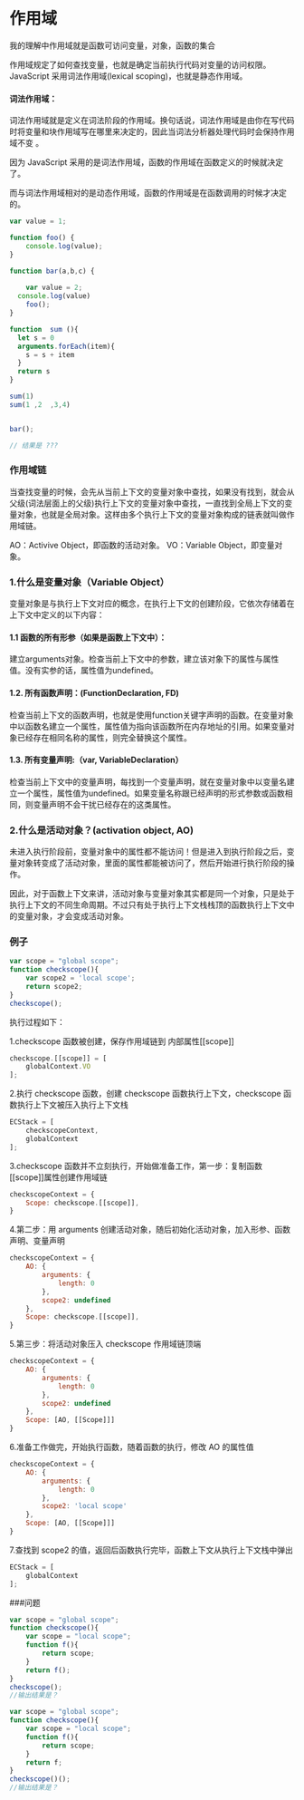 # 作用域

我的理解中作用域就是函数可访问变量，对象，函数的集合

作用域规定了如何查找变量，也就是确定当前执行代码对变量的访问权限。  
JavaScript 采用词法作用域(lexical scoping)，也就是静态作用域。


#### 词法作用域：
词法作用域就是定义在词法阶段的作用域。换句话说，词法作用域是由你在写代码时将变量和块作用域写在哪里来决定的，因此当词法分析器处理代码时会保持作用域不变 。

因为 JavaScript 采用的是词法作用域，函数的作用域在函数定义的时候就决定了。

而与词法作用域相对的是动态作用域，函数的作用域是在函数调用的时候才决定的。


```javascript
var value = 1;

function foo() {
    console.log(value);
}

function bar(a,b,c) {
  
    var value = 2;
  console.log(value)
    foo();
}

function  sum (){
  let s = 0
  arguments.forEach(item){
    s = s + item
  }
  return s
}

sum(1)
sum(1 ,2  ,3,4)


bar();

// 结果是 ???

```

### 作用域链

当查找变量的时候，会先从当前上下文的变量对象中查找，如果没有找到，就会从父级(词法层面上的父级)执行上下文的变量对象中查找，一直找到全局上下文的变量对象，也就是全局对象。这样由多个执行上下文的变量对象构成的链表就叫做作用域链。

AO：Activive Object，即函数的活动对象。
VO：Variable Object，即变量对象。

### 1.什么是变量对象（Variable Object）
变量对象是与执行上下文对应的概念，在执行上下文的创建阶段，它依次存储着在上下文中定义的以下内容：

#### 1.1 函数的所有形参（如果是函数上下文中）：
建立arguments对象。检查当前上下文中的参数，建立该对象下的属性与属性值。没有实参的话，属性值为undefined。

#### 1.2. 所有函数声明：(FunctionDeclaration, FD)
检查当前上下文的函数声明，也就是使用function关键字声明的函数。在变量对象中以函数名建立一个属性，属性值为指向该函数所在内存地址的引用。如果变量对象已经存在相同名称的属性，则完全替换这个属性。

#### 1.3. 所有变量声明:（var, VariableDeclaration）
检查当前上下文中的变量声明，每找到一个变量声明，就在变量对象中以变量名建立一个属性，属性值为undefined。如果变量名称跟已经声明的形式参数或函数相同，则变量声明不会干扰已经存在的这类属性。


### 2.什么是活动对象？(activation object, AO)

未进入执行阶段前，变量对象中的属性都不能访问！但是进入到执行阶段之后，变量对象转变成了活动对象，里面的属性都能被访问了，然后开始进行执行阶段的操作。

因此，对于函数上下文来讲，活动对象与变量对象其实都是同一个对象，只是处于执行上下文的不同生命周期。不过只有处于执行上下文栈栈顶的函数执行上下文中的变量对象，才会变成活动对象。



### 例子

```javascript
var scope = "global scope";
function checkscope(){
    var scope2 = 'local scope';
    return scope2;
}
checkscope();
```

执行过程如下：

1.checkscope 函数被创建，保存作用域链到 内部属性[[scope]]

```javascript
checkscope.[[scope]] = [
    globalContext.VO
];
```
2.执行 checkscope 函数，创建 checkscope 函数执行上下文，checkscope 函数执行上下文被压入执行上下文栈

```javascript
ECStack = [
    checkscopeContext,
    globalContext
];
```

3.checkscope 函数并不立刻执行，开始做准备工作，第一步：复制函数[[scope]]属性创建作用域链

```javascript
checkscopeContext = {
    Scope: checkscope.[[scope]],
}
```

4.第二步：用 arguments 创建活动对象，随后初始化活动对象，加入形参、函数声明、变量声明

```javascript
checkscopeContext = {
    AO: {
        arguments: {
            length: 0
        },
        scope2: undefined
    },
    Scope: checkscope.[[scope]],
}
```

5.第三步：将活动对象压入 checkscope 作用域链顶端

```javascript
checkscopeContext = {
    AO: {
        arguments: {
            length: 0
        },
        scope2: undefined
    },
    Scope: [AO, [[Scope]]]
}
```

6.准备工作做完，开始执行函数，随着函数的执行，修改 AO 的属性值

```javascript
checkscopeContext = {
    AO: {
        arguments: {
            length: 0
        },
        scope2: 'local scope'
    },
    Scope: [AO, [[Scope]]]
}
```

7.查找到 scope2 的值，返回后函数执行完毕，函数上下文从执行上下文栈中弹出

```javascript
ECStack = [
    globalContext
];
```


###问题

```javascript
var scope = "global scope";
function checkscope(){
    var scope = "local scope";
    function f(){
        return scope;
    }
    return f();
}
checkscope();
//输出结果是？

```
```javascript
var scope = "global scope";
function checkscope(){
    var scope = "local scope";
    function f(){
        return scope;
    }
    return f;
}
checkscope()();
//输出结果是？

```
